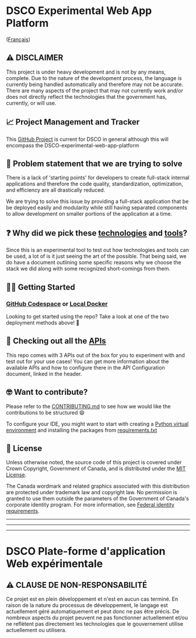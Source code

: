 # DSCO Experimental Web App Platform

([Français](#dsco-plate-forme-dapplication-web-expérimentale))

## ⚠️ DISCLAIMER

This project is under heavy development and is not by any means, complete. Due to the nature of the development process, the language is currently being handled automatically and therefore may not be accurate. There are many aspects of the project that may not currently work and/or does not directly reflect the technologies that the government has, currently, or will use.

## 📈 Project Management and Tracker

This [GitHub Project](https://github.com/orgs/PHACDataHub/projects/10/views/2) is current for DSCO in general although this will encompass the DSCO-experimental-web-app-platform

## 🤔 Problem statement that we are trying to solve

There is a lack of 'starting points' for developers to create full-stack internal applications and therefore the code quality, standardization, optimization, and efficiency are all drastically reduced.

We are trying to solve this issue by providing a full-stack application that be be deployed easily and modularity while still having separated components to allow development on smaller portions of the application at a time.

## ❓ Why did we pick these [technologies](/docs/EN/tech-stack-reasons.md) and [tools](/docs/EN/peripheral-tools-reasons.md)?

Since this is an experimental tool to test out how technologies and tools can be used, a lot of is it just seeing the art of the possible. That being said, we do have a document outlining some specific reasons why we choose the stack we did along with some recognized short-comings from them.

## 👨‍💻 Getting Started

### [GitHub Codespace](/docs/EN/github-codespace-deployment.md) or [Local Docker](/docs/EN/local-docker-deployment.md)

Looking to get started using the repo? Take a look at one of the two deployment methods above! 🚀

## 👀 Checking out all the [APIs](/docs/EN/api-configurations.md)

This repo comes with 3 APIs out of the box for you to experiment with and test out for your use cases! You can get more information about the available APIs and how to configure there in the API Configuration document, linked in the header.

## 🤓 Want to contribute?
Please refer to the [CONTRIBUTING.md](./CONTRIBUTING.md) to see how we would like the contributions to be structured 😄

To configure your IDE, you might want to start with creating a [Python virtual environment](/docs/EN/local-docker-deployment.md#setting-up-python-virtual-environment) and installing the packages from [requirements.txt](/core-api/requirements.txt)

## 📄 License

Unless otherwise noted, the source code of this project is covered under Crown Copyright, Government of Canada, and is distributed under the [MIT License](LICENSE).

The Canada wordmark and related graphics associated with this distribution are protected under trademark law and copyright law. No permission is granted to use them outside the parameters of the Government of Canada's corporate identity program. For more information, see [Federal identity requirements](https://www.canada.ca/en/treasury-board-secretariat/topics/government-communications/federal-identity-requirements.html).

______________________
______________________
______________________

<!-- markdownlint-disable MD024 MD025 -->
# DSCO Plate-forme d'application Web expérimentale

## ⚠️ CLAUSE DE NON-RESPONSABILITÉ

Ce projet est en plein développement et n'est en aucun cas terminé. En raison de la nature du processus de développement, le langage est actuellement géré automatiquement et peut donc ne pas être précis. De nombreux aspects du projet peuvent ne pas fonctionner actuellement et/ou ne reflètent pas directement les technologies que le gouvernement utilise actuellement ou utilisera.
